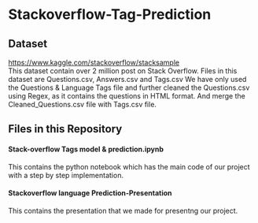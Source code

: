 # Stackoverflow-Tag-Prediction

## Dataset
https://www.kaggle.com/stackoverflow/stacksample
<br>
This dataset contain over 2 million post on Stack Overflow. Files in this dataset are Questions.csv, Answers.csv and Tags.csv
We have only used the Questions & Language Tags file and further cleaned the Questions.csv using Regex, as it contains the questions in HTML format. And merge the Cleaned_Questions.csv file with Tags.csv file.

## Files in this Repository
#### Stack-overflow Tags model & prediction.ipynb
This contains the python notebook which has the main code of our project with a step by step implementation.

#### Stackoverflow language Prediction-Presentation
This contains the presentation that we made for presentng our project.



